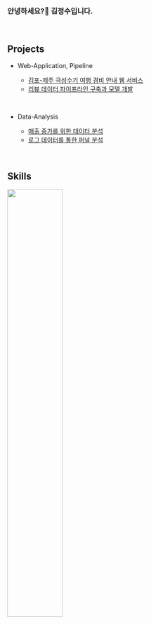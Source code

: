 ### 안녕하세요?👋 김정수입니다.


<br>

## Projects

* Web-Application, Pipeline
  
  - [김포-제주 극성수기 여행 경비 안내 웹 서비스](https://github.com/KIMJEONGSU/travel_web)
  - [리뷰 데이터 파이프라인 구축과 모델 개발](https://github.com/KIMJEONGSU/musinsa_pipeline)

<br>

* Data-Analysis
  
  - [매출 증가를 위한 데이터 분석](https://github.com/KIMJEONGSU/ecommerce)
  - [로그 데이터를 통한 퍼널 분석](https://github.com/KIMJEONGSU/logs)

<br>

## Skills 
<img src="https://github.com/KIMJEONGSU/KIMJEONGSU/assets/23291338/b4add83b-38aa-4c9a-8eb1-8febcf547f09" width="50%" height="50%" />

<!--https://simpleicons.org/?q=flask-->

